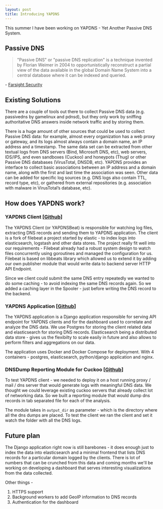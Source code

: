 ```yaml
---
layout: post
title: Introducing YAPDNS
---
```


This summer I have been working on YAPDNS - Yet Another Passive DNS System.

## Passive DNS

> "Passive DNS" or "passive DNS replication" is a technique invented by Florian Weimer in 2004 to opportunistically reconstruct a partial view of the data available in the global Domain Name System into a central database where it can be indexed and queried.

\- [Farsight Security](https://www.farsightsecurity.com/Technical/Passive_DNS/)

## Existing Solutions

There are a couple of tools out there to collect Passive DNS data (e.g. passivedns by gamelinux and pdnsd), but they only work by sniffing authoritative DNS answers inside network traffic and by storing them. 

There is a huge amount of other sources that could be used to collect Passive DNS data: for example, almost every organization has a web proxy or gateway, and its logs almost always contain a domain name, an IP address and a timestamp. The same data set can be extracted from other textual logs from DNS servers (Bind, Microsoft DNS, etc), web servers, IDS/IPS, and even sandboxes (Cuckoo) and honeypots (Thug) or other Passive DNS databases (VirusTotal, DNSDB, etc). YAPDNS provides an interface to collect basic associations between an IP address and a domain name, along with the first and last time the association was seen. Other data can be added for specific log sources (e.g. DNS logs also contain TTL, record type, etc), or gathered from external repositories (e.g. association with malware in VirusTotal’s database, etc).

## How does YAPDNS work?

### YAPDNS Client [[Github](https://github.com/yapdns/yapdnsbeat)]

The YAPDNS Client (or YAPDNSBeat) is responsible for watching log files, extracting DNS records and sending them to YAPDNS application. The client is a fork of filebeat a project started by elastic - to index logs into elasticsearch, logstash and other data stores. The project really fit well into our requirements - Filebeat already had a robust system design to watch files concurrently using goroutines and managed the configuration for us. Filebeat is based on libbeats library which allowed us to extend it by adding our own publisher module that would write data to backend server HTTP API Endpoint.

Since we client could submit the same DNS entry repeatedly we wanted to do some caching - to avoid indexing the same DNS records again. So we added a caching layer in the Spooler - just before writing the DNS record to the backend.

### YAPDNS Application [[Github](https://github.com/yapdns/yapdns-app)]

The YAPDNS application is a Django application responsible for serving API endpoint for YAPDNS clients and for the dashboard used to correlate and analyze the DNS data. We use Postgres for storing the client related data and elasticsearch for storing DNS records. Elasticsearch being a distributed data store - gives us the flexibilty to scale easily in future and also allows to perform filters and aggregations on our data.

The application uses Docker and Docker Compose for deployment. With 4 containers - postgres, elasticsearch, python/django application and nginx.

### DNSDump Reporting Module for Cuckoo [[Github](https://github.com/yapdns/cuckoo-dnsdump)]

To test YAPDNS client - we needed to deploy it on a host running proxy / mail / dns server that would generate logs with meaningful DNS data. We thought we could leverage existing cuckoo servers that already collect lot of networking data. So we built a reporting module that would dump dns records in tab separated file for each of the analysis.

The module takes in `output_dir` as parameter - which is the directory where all the dns dumps are placed. To test the client we ran the client and set it watch the folder with all the DNS logs.

## Future plan

The Django application right now is still barebones - it does enough just to index the data into elasticsearch and a minimal frontend that lists DNS records for a particular domain logged by the clients. There is lot of numbers that can be crunched from this data and coming months we'll be working on developing a dashboard that serves interesting visualizations from the data collected.

Other things - 
 
1. HTTPS support
2. Background workers to add GeoIP information to DNS records
3. Authentication for the dashboard
